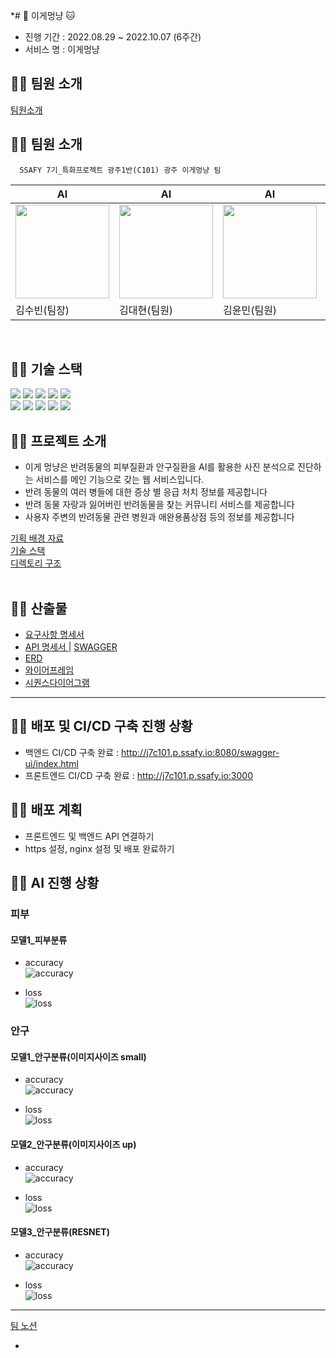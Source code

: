 \*# 🐶 이게멍냥 🐱

- 진행 기간 : 2022.08.29 ~ 2022.10.07 (6주간) <br/>
- 서비스 명 : 이게멍냥

## 🐶🐱 팀원 소개

[ 팀원소개 ](https://www.notion.so/a6ae1807780d4a46b1eb408f3a3ddb07)

## 🐶🐱 팀원 소개

```
  SSAFY 7기_특화프로젝트 광주1반(C101) 광주 이게멍냥 팀
```

| AI                                                                                                                                          | AI                                                                                                                                          | AI                                                                                                                                          | Front-End                                                                                                                                   | Front-End                                                                                                                                   | Back-End                                                                                                                                    |
| ------------------------------------------------------------------------------------------------------------------------------------------- | ------------------------------------------------------------------------------------------------------------------------------------------- | ------------------------------------------------------------------------------------------------------------------------------------------- | ------------------------------------------------------------------------------------------------------------------------------------------- | ------------------------------------------------------------------------------------------------------------------------------------------- | ------------------------------------------------------------------------------------------------------------------------------------------- |
| <img src="https://user-images.githubusercontent.com/97574675/193764147-37a4066c-3d05-4699-b01c-a9dfbc0d1e2d.jpg" width="150" height="150"/> | <img src="https://user-images.githubusercontent.com/97574675/193764156-a8de6294-170c-4356-a067-7ea7a0470eec.png" width="150" height="150"/> | <img src="https://user-images.githubusercontent.com/97574675/193764157-a0f752ff-b8a9-4c22-9289-eb9c36aaead5.jpg" width="150" height="150"/> | <img src="https://user-images.githubusercontent.com/97574675/193764163-38ec2368-58c1-439a-8609-941d84d6f680.jpg" width="150" height="150"/> | <img src="https://user-images.githubusercontent.com/97574675/193764138-3f292f29-1f00-4118-8293-aca5f3229c68.jpg" width="150" height="150"/> | <img src="https://user-images.githubusercontent.com/97574675/193764158-f6365a14-ce28-40fc-956d-8aadba69b1e9.png" width="150" height="150"/> |
| 김수빈(팀장)                                                                                                                                | 김대현(팀원)                                                                                                                                | 김윤민(팀원)                                                                                                                                | 이동주(팀원)                                                                                                                                | 고요한(팀원)                                                                                                                                | 서은지(팀원)                                                                                                                                |

<br/>

## 🐶🐱 기술 스택

<img src="https://img.shields.io/badge/React-61DAFB?style=flat-square&logo=React&logoColor=white"/> <img src="https://img.shields.io/badge/TypeScript-3178C6?style=flat-square&logo=TypeScript&logoColor=white"/> <img src="https://img.shields.io/badge/Cypress-17202C?style=flat-square&logo=Cypress&logoColor=white"/>
<img src="https://img.shields.io/badge/Jest-C21325?style=flat-square&logo=Jest&logoColor=whilte"/>
<img src="https://img.shields.io/badge/Sass-CC6699?style=flat-square&logo=Sass&logoColor=whilte"/> <br/>
<img src="https://img.shields.io/badge/Spring Boot-6DB33F?style=flat-square&logo=SpringBoot&logoColor=white"/>
<img src="https://img.shields.io/badge/InteliJ-000000?style=flat-square&logo=InteliJ&logoColor=white"/>
<img src="https://img.shields.io/badge/MySQL-4479A1?style=flat-square&logo=MySQL&logoColor=white"/>
<img src="https://img.shields.io/badge/Jenkins-D24939?style=flat-square&logo=Jenkins&logoColor=white"/>
<img src="https://img.shields.io/badge/Docker-2496ED?style=flat-square&logo=Docker&logoColor=white"/>

## 🐶🐱 프로젝트 소개

- 이게 멍냥은 반려동물의 피부질환과 안구질환을 AI를 활용한 사진 분석으로 진단하는 서비스를 메인 기능으로 갖는 웹 서비스입니다. <br>
- 반려 동물의 여러 병들에 대한 증상 별 응급 처치 정보를 제공합니다 <br>
- 반려 동물 자랑과 잃어버린 반려동물을 찾는 커뮤니티 서비스를 제공합니다 <br>
- 사용자 주변의 반려동물 관련 병원과 애완용품상점 등의 정보를 제공합니다 <br>

[ 기획 배경 자료 ](https://www.notion.so/77447be27ed74646acf1833e5a2565d7)<br>
[ 기술 스택 ](https://www.notion.so/394c6ecfd7db44fd92337e5c5b937dd1)<br>
[ 디렉토리 구조 ](https://www.notion.so/Directory-6c65189a251444d2b5cdbd9dd6754967)<br><Br>

## 🐶🐱 산출물

- [ 요구사항 명세서 ](https://www.notion.so/14b90b56db24489791e349874720ffbb)<br>
- [ API 명세서 ](https://www.notion.so/API-9802824865354a09858dbba9f85de7ee) | [ SWAGGER ](j7c101.p.ssafy.io:8080/swagger-ui/index.html)<br>
- [ ERD ](https://www.erdcloud.com/d/YvMvFZgWLRJNAaGnp) <br>
- [ 와이어프레임 ](https://www.figma.com/file/0uAeHn2cMk6vPSX6xiYqbR/%EB%A9%8D%EB%83%A5%EB%A9%8D%EB%83%A5?node-id=0%3A1)<br>
- [ 시퀀스다이어그램 ](https://www.notion.so/4e925d1ff02a4e3cb3167a9e5cb84a2f)

---

## 🐶🐱 배포 및 CI/CD 구축 진행 상황

- 백엔드 CI/CD 구축 완료 : http://j7c101.p.ssafy.io:8080/swagger-ui/index.html <br>
- 프론트엔드 CI/CD 구축 완료 : http://j7c101.p.ssafy.io:3000 <br>

## 🐶🐱 배포 계획

- 프론트엔드 및 백엔드 API 연결하기<br>
- https 설정, nginx 설정 및 배포 완료하기

## 🐶🐱 AI 진행 상황

### 피부

#### 모델1\_피부분류

- accuracy <br>
  ![accuracy](./readmeimg/skin_model/accuracy.png)

- loss<br>
  ![loss](./readmeimg/skin_model/loss.png)

### 안구

#### 모델1\_안구분류(이미지사이즈 small)

- accuracy <br>
  ![accuracy](./readmeimg/eye_basic_small/accuracy.png)<br>

- loss<br>
  ![loss](./readmeimg/eye_basic_small/loss.png)

#### 모델2\_안구분류(이미지사이즈 up)

- accuracy <br>
  ![accuracy](./readmeimg/eye_basic_big/accuracy.png)

- loss <br>
  ![loss](./readmeimg/eye_basic_big/loss.png)

#### 모델3\_안구분류(RESNET)

- accuracy <br>
  ![accuracy](./readmeimg/eye_resnet/accuracy.png)

- loss<br>
  ![loss](./readmeimg/eye_resnet/loss.png)

---

[ 팀 노션 ](https://www.notion.so/45ecfc3f612b42eaa3c644a1bef4cda3)

-
